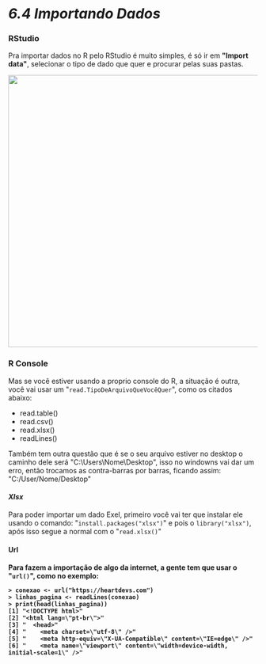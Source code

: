 <h1><b><i>6.4 Importando Dados</i></b></h1>
<h3><b>RStudio</b></h3>
<p>Pra importar dados no R pelo RStudio é muito simples, é só ir em <b>"Import data"</b>, selecionar o tipo de dado que quer e procurar pelas suas pastas.</p>
<img src="https://cdn.discordapp.com/attachments/695812124282322968/704069456296411157/unknown-42.png" heigth="150" width="550">

<h3><b>R Console</b></h3>
<p>Mas se você estiver usando a proprio console do R, a situação é outra, você vai usar um "<code>read.TipoDeArquivoQueVocêQuer</code>", como os citados abaixo:</p>

<ul>
    <li>read.table()</li>
    <li>read.csv()</li>
    <li>read.xlsx()</li>
    <li>readLines()</li>
</ul>

<p>Também tem outra questão que é se o seu arquivo estiver no desktop o caminho dele será "C:\Users\Nome\Desktop", isso no windowns vai dar um erro, então trocamos as contra-barras por barras, ficando assim: "C:/User/Nome/Desktop"<p>

<h4><i>Xlsx</i></h4>
<p>Para poder importar um dado Exel, primeiro você vai ter que instalar ele usando o comando: "<code>install.packages("xlsx")</code>"  e pois o <code>library("xlsx")</code>, após isso segue a normal com o "<code>read.xlsx()</code>"</p>

<h4>Url<h4>

<p>Para fazem a importação de algo da internet, a gente tem que usar o "<code>url()</code>", como no exemplo:</p>

    > conexao <- url("https://heartdevs.com")
    > linhas_pagina <- readLines(conexao)
    > print(head(linhas_pagina))
    [1] "<!DOCTYPE html>"                                                               
    [2] "<html lang=\"pt-br\">"                                                         
    [3] "  <head>"                                                                      
    [4] "    <meta charset=\"utf-8\" />"                                                
    [5] "    <meta http-equiv=\"X-UA-Compatible\" content=\"IE=edge\" />"               
    [6] "    <meta name=\"viewport\" content=\"width=device-width, initial-scale=1\" />"